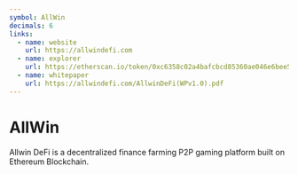 ```yaml
---
symbol: AllWin
decimals: 6
links:
  - name: website
    url: https://allwindefi.com
  - name: explorer
    url: https://etherscan.io/token/0xc6358c02a4bafcbcd85360ae046e6bee556429c1
  - name: whitepaper
    url: https://allwindefi.com/AllwinDeFi(WPv1.0).pdf
---
```


# AllWin

Allwin DeFi is a decentralized finance farming P2P gaming platform built on Ethereum Blockchain.
